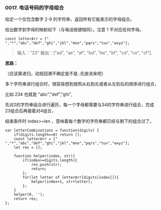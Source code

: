 ### 0017. 电话号码的字母组合
给定一个仅包含数字 2-9 的字符串，返回所有它能表示的字母组合。

给出数字到字母的映射如下（与电话按键相同）。注意 1 不对应任何字母。

`const letterArr = [" ","*","abc","def","ghi","jkl","mno","pqrs","tuv","wxyz"];`

>输入："23"
输出：["ad", "ae", "af", "bd", "be", "bf", "cd", "ce", "cf"].

**思路：**

（应该算递归，动规回溯不确定是不是..先放进来吧）

多个字符串进行组合时，很容易想到按照从右到左或者从左到右的顺序进行组合，

比如 234 也就是 "abc","def","ghi",

先对2的字符串组合进行遍历，每一个字母都需要与34的字符串进行组合，完成23组合后再接着对4组合，

结束条件时 index>=len ，意味着每个数字的字符串都已经与剩下的组合过了。


```
var letterCombinations = function(digits) {
    if(digits.length==0) return [];
    const letterArr = [" ","*","abc","def","ghi","jkl","mno","pqrs","tuv","wxyz"];
    let res = [];
    
    function helper(index, str){
        if(index>=digits.length){
            res.push(str);
            return;
        };
        for(let letter of letterArr[digits[index]]){
            helper(index+1, str+letter);
        };
    }
    helper(0, '');
    return res;
};
```
